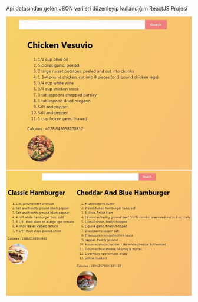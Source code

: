 Api datasından gelen JSON verileri düzenleyip kullandığım ReactJS Projesi 

<p align="center">
  <img src="Screenshot/1.JPG" >
  <img src="Screenshot/2.JPG" >

</p>
